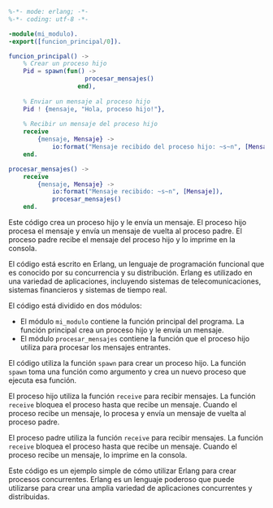 ```erlang
%-*- mode: erlang; -*-
%-*- coding: utf-8 -*-

-module(mi_modulo).
-export([funcion_principal/0]).

funcion_principal() ->
    % Crear un proceso hijo
    Pid = spawn(fun() -> 
                     procesar_mensajes()
                   end),
    
    % Enviar un mensaje al proceso hijo
    Pid ! {mensaje, "Hola, proceso hijo!"},
    
    % Recibir un mensaje del proceso hijo
    receive
        {mensaje, Mensaje} ->
            io:format("Mensaje recibido del proceso hijo: ~s~n", [Mensaje])
    end.

procesar_mensajes() ->
    receive
        {mensaje, Mensaje} ->
            io:format("Mensaje recibido: ~s~n", [Mensaje]),
            procesar_mensajes()
    end.
```

Este código crea un proceso hijo y le envía un mensaje. El proceso hijo procesa el mensaje y envía un mensaje de vuelta al proceso padre. El proceso padre recibe el mensaje del proceso hijo y lo imprime en la consola.

El código está escrito en Erlang, un lenguaje de programación funcional que es conocido por su concurrencia y su distribución. Erlang es utilizado en una variedad de aplicaciones, incluyendo sistemas de telecomunicaciones, sistemas financieros y sistemas de tiempo real.

El código está dividido en dos módulos:

* El módulo `mi_modulo` contiene la función principal del programa. La función principal crea un proceso hijo y le envía un mensaje.
* El módulo `procesar_mensajes` contiene la función que el proceso hijo utiliza para procesar los mensajes entrantes.

El código utiliza la función `spawn` para crear un proceso hijo. La función `spawn` toma una función como argumento y crea un nuevo proceso que ejecuta esa función.

El proceso hijo utiliza la función `receive` para recibir mensajes. La función `receive` bloquea el proceso hasta que recibe un mensaje. Cuando el proceso recibe un mensaje, lo procesa y envía un mensaje de vuelta al proceso padre.

El proceso padre utiliza la función `receive` para recibir mensajes. La función `receive` bloquea el proceso hasta que recibe un mensaje. Cuando el proceso recibe un mensaje, lo imprime en la consola.

Este código es un ejemplo simple de cómo utilizar Erlang para crear procesos concurrentes. Erlang es un lenguaje poderoso que puede utilizarse para crear una amplia variedad de aplicaciones concurrentes y distribuidas.